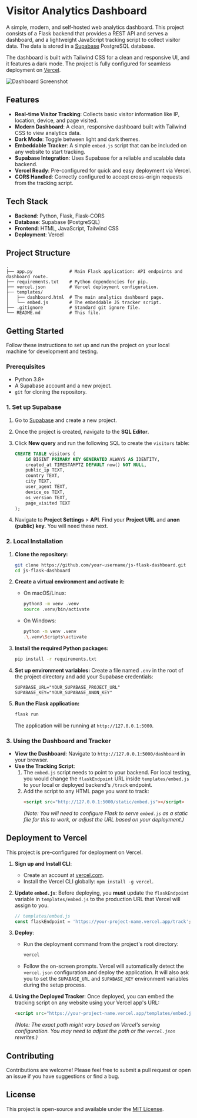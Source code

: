 # Visitor Analytics Dashboard

A simple, modern, and self-hosted web analytics dashboard. This project consists of a Flask backend that provides a REST API and serves a dashboard, and a lightweight JavaScript tracking script to collect visitor data. The data is stored in a [Supabase](https://supabase.com/) PostgreSQL database.

The dashboard is built with Tailwind CSS for a clean and responsive UI, and it features a dark mode. The project is fully configured for seamless deployment on [Vercel](https://vercel.com/).

![Dashboard Screenshot](https://i.imgur.com/your-screenshot.png) <!-- Replace with a real screenshot URL -->

## Features

- **Real-time Visitor Tracking**: Collects basic visitor information like IP, location, device, and page visited.
- **Modern Dashboard**: A clean, responsive dashboard built with Tailwind CSS to view analytics data.
- **Dark Mode**: Toggle between light and dark themes.
- **Embeddable Tracker**: A simple `embed.js` script that can be included on any website to start tracking.
- **Supabase Integration**: Uses Supabase for a reliable and scalable data backend.
- **Vercel Ready**: Pre-configured for quick and easy deployment via Vercel.
- **CORS Handled**: Correctly configured to accept cross-origin requests from the tracking script.

## Tech Stack

- **Backend**: Python, Flask, Flask-CORS
- **Database**: Supabase (PostgreSQL)
- **Frontend**: HTML, JavaScript, Tailwind CSS
- **Deployment**: Vercel

## Project Structure

```
.
├── app.py              # Main Flask application: API endpoints and dashboard route.
├── requirements.txt    # Python dependencies for pip.
├── vercel.json         # Vercel deployment configuration.
├── templates/
│   ├── dashboard.html  # The main analytics dashboard page.
│   └── embed.js        # The embeddable JS tracker script.
├── .gitignore          # Standard git ignore file.
└── README.md           # This file.
```

## Getting Started

Follow these instructions to set up and run the project on your local machine for development and testing.

### Prerequisites

- Python 3.8+
- A Supabase account and a new project.
- `git` for cloning the repository.

### 1. Set up Supabase

1.  Go to [Supabase](https://supabase.com/) and create a new project.
2.  Once the project is created, navigate to the **SQL Editor**.
3.  Click **New query** and run the following SQL to create the `visitors` table:

    ```sql
    CREATE TABLE visitors (
        id BIGINT PRIMARY KEY GENERATED ALWAYS AS IDENTITY,
        created_at TIMESTAMPTZ DEFAULT now() NOT NULL,
        public_ip TEXT,
        country TEXT,
        city TEXT,
        user_agent TEXT,
        device_os TEXT,
        os_version TEXT,
        page_visited TEXT
    );
    ```

4.  Navigate to **Project Settings** > **API**. Find your **Project URL** and **anon (public) key**. You will need these next.

### 2. Local Installation

1.  **Clone the repository:**
    ```bash
    git clone https://github.com/your-username/js-flask-dashboard.git
    cd js-flask-dashboard
    ```

2.  **Create a virtual environment and activate it:**
    - On macOS/Linux:
      ```bash
      python3 -m venv .venv
      source .venv/bin/activate
      ```
    - On Windows:
      ```bash
      python -m venv .venv
      .\.venv\Scripts\activate
      ```

3.  **Install the required Python packages:**
    ```bash
    pip install -r requirements.txt
    ```

4.  **Set up environment variables:**
    Create a file named `.env` in the root of the project directory and add your Supabase credentials:
    ```
    SUPABASE_URL="YOUR_SUPABASE_PROJECT_URL"
    SUPABASE_KEY="YOUR_SUPABASE_ANON_KEY"
    ```

5.  **Run the Flask application:**
    ```bash
    flask run
    ```
    The application will be running at `http://127.0.0.1:5000`.

### 3. Using the Dashboard and Tracker

-   **View the Dashboard**: Navigate to `http://127.0.0.1:5000/dashboard` in your browser.
-   **Use the Tracking Script**:
    1.  The `embed.js` script needs to point to your backend. For local testing, you would change the `flaskEndpoint` URL inside `templates/embed.js` to your local or deployed backend's `/track` endpoint.
    2.  Add the script to any HTML page you want to track:
        ```html
        <script src="http://127.0.0.1:5000/static/embed.js"></script>
        ```
        *(Note: You will need to configure Flask to serve `embed.js` as a static file for this to work, or adjust the URL based on your deployment.)*

## Deployment to Vercel

This project is pre-configured for deployment on Vercel.

1.  **Sign up and Install CLI**:
    - Create an account at [vercel.com](https://vercel.com/).
    - Install the Vercel CLI globally: `npm install -g vercel`.

2.  **Update `embed.js`**:
    Before deploying, you **must** update the `flaskEndpoint` variable in `templates/embed.js` to the production URL that Vercel will assign to you.
    ```javascript
    // templates/embed.js
    const flaskEndpoint = 'https://your-project-name.vercel.app/track';
    ```

3.  **Deploy**:
    - Run the deployment command from the project's root directory:
      ```bash
      vercel
      ```
    - Follow the on-screen prompts. Vercel will automatically detect the `vercel.json` configuration and deploy the application. It will also ask you to set the `SUPABASE_URL` and `SUPABASE_KEY` environment variables during the setup process.

4.  **Using the Deployed Tracker**:
    Once deployed, you can embed the tracking script on any website using your Vercel app's URL:
    ```html
    <script src="https://your-project-name.vercel.app/templates/embed.js"></script>
    ```
    *(Note: The exact path might vary based on Vercel's serving configuration. You may need to adjust the path or the `vercel.json` rewrites.)*

## Contributing

Contributions are welcome! Please feel free to submit a pull request or open an issue if you have suggestions or find a bug.

## License

This project is open-source and available under the [MIT License](LICENSE).

